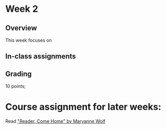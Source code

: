 # Week 2 
## Overview
This week focuses on 

## In-class assignments

## Grading
10 points; 


# Course assignment for later weeks:
Read ["Reader, Come Home" by Maryanne Wolf](https://www.maryannewolf.com/reader-come-home-1) 

